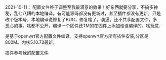 2021-10-11：
配置文件终于调整至我最满意的效果！好东西就要分享，不搞多神秘，乱七八糟的本地编译，有可能源码都没有更新过，甚至插件都没有更新，只是改个版本号，本地编译说修复了BUG，修复啥了，装逼，还不共享配置文件，多恶心的事。啥都不公开，编译一个固件还TM的在固件上添加谁谁编译的。啥玩意.

是基于openwrt官方配置文件编译，支持openwrt官方所有插件安装,分区是800M。内核5.10.72最新。

插件参考我的配置文件
